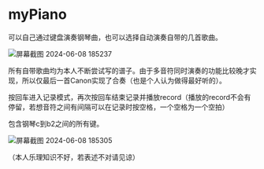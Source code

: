 # myPiano

可以自己通过键盘演奏钢琴曲，也可以选择自动演奏自带的几首歌曲。

![屏幕截图 2024-06-08 185237](https://github.com/Arw-Wow/myPiano/assets/149250925/3b8ef907-0413-445b-af3b-16cb4cfbfc4f)

所有自带歌曲均为本人不断尝试写的谱子。由于多音符同时演奏的功能比较晚才实现，所以仅最后一首Canon实现了合奏（也是个人认为做得最好听的）。

按回车进入记录模式，再次按回车结束记录并播放record（播放的record不会有停留，若想音符之间有间隔可以在记录时按空格，一个空格为一个空拍）

包含钢琴c到b2之间的所有键。

![屏幕截图 2024-06-08 185305](https://github.com/Arw-Wow/myPiano/assets/149250925/200d07ba-a4a0-40c6-a89c-3816dab8d972)

（本人乐理知识不好，若表述不对请见谅）
